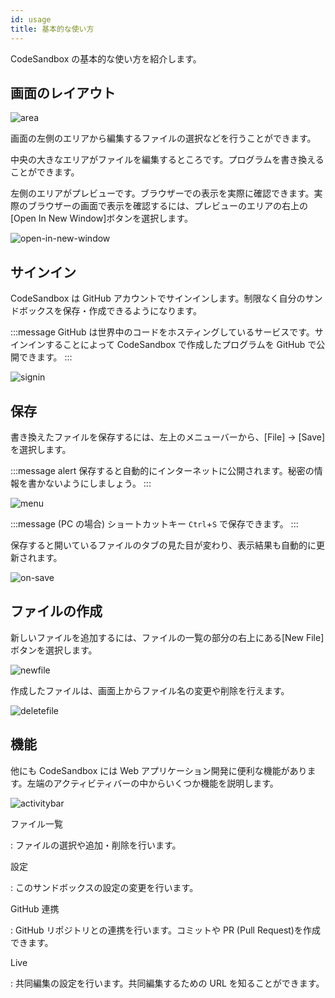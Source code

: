 ```yaml
---
id: usage
title: 基本的な使い方
---
```


CodeSandbox の基本的な使い方を紹介します。

## 画面のレイアウト

![area](https://i.gyazo.com/2dedff98cf5997e6582242e42f1401fd.png)

画面の左側のエリアから編集するファイルの選択などを行うことができます。

中央の大きなエリアがファイルを編集するところです。プログラムを書き換えることができます。

左側のエリアがプレビューです。ブラウザーでの表示を実際に確認できます。実際のブラウザーの画面で表示を確認するには、プレビューのエリアの右上の[Open In New Window]ボタンを選択します。

![open-in-new-window](https://i.gyazo.com/44c66d294361d40bd6109ed94fc8b0f0.png)

## サインイン

CodeSandbox は GitHub アカウントでサインインします。制限なく自分のサンドボックスを保存・作成できるようになります。

:::message
GitHub は世界中のコードをホスティングしているサービスです。サインインすることによって CodeSandbox で作成したプログラムを GitHub で公開できます。
:::

![signin](https://i.gyazo.com/6253559e46d4dddc718d8d0d9c52a62a.png)

## 保存

書き換えたファイルを保存するには、左上のメニューバーから、[File] → [Save] を選択します。

:::message alert
保存すると自動的にインターネットに公開されます。秘密の情報を書かないようにしましょう。
:::

![menu](https://i.imgur.com/5ipA65C.png)

:::message
(PC の場合) ショートカットキー `Ctrl`+`S` で保存できます。
:::

保存すると開いているファイルのタブの見た目が変わり、表示結果も自動的に更新されます。

![on-save](https://i.imgur.com/cScnE7L.png)

## ファイルの作成

新しいファイルを追加するには、ファイルの一覧の部分の右上にある[New File]ボタンを選択します。

![newfile](https://i.imgur.com/b5LF4Fg.png)

作成したファイルは、画面上からファイル名の変更や削除を行えます。

![deletefile](https://i.imgur.com/WU3GwtD.png)

## 機能

他にも CodeSandbox には Web アプリケーション開発に便利な機能があります。左端のアクティビティバーの中からいくつか機能を説明します。

![activitybar](https://i.imgur.com/aqCK6jO.png)

ファイル一覧

: ファイルの選択や追加・削除を行います。

設定

: このサンドボックスの設定の変更を行います。

GitHub 連携

: GitHub リポジトリとの連携を行います。コミットや PR (Pull Request)を作成できます。

Live

: 共同編集の設定を行います。共同編集するための URL を知ることができます。
